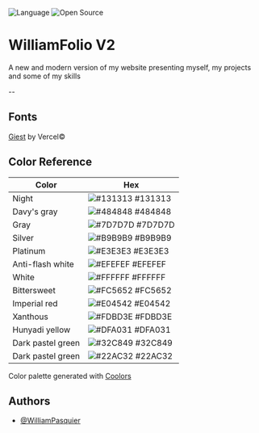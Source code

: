![Language](https://img.shields.io/badge/Language-JavaScript-ffcc14)
![Open Source](https://badges.frapsoft.com/os/v2/open-source.svg?v=103)

# WilliamFolio V2

A new and modern version of my website presenting myself, my projects and some of my skills

--

## Fonts

[Giest](https://vercel.com/font) by Vercel©

## Color Reference

| Color             | Hex                                                                |
| ----------------- | ------------------------------------------------------------------ |
| Night | ![#131313](https://via.placeholder.com/10/131313?text=+) #131313 |
| Davy's gray | ![#484848](https://via.placeholder.com/10/484848?text=+) #484848 |
| Gray | ![#7D7D7D](https://via.placeholder.com/10/7D7D7D?text=+) #7D7D7D |
| Silver | ![#B9B9B9](https://via.placeholder.com/10/B9B9B9?text=+) #B9B9B9 |
| Platinum | ![#E3E3E3](https://via.placeholder.com/10/E3E3E3?text=+) #E3E3E3 |
| Anti-flash white | ![#EFEFEF](https://via.placeholder.com/10/EFEFEF?text=+) #EFEFEF |
| White | ![#FFFFFF](https://via.placeholder.com/10/FFFFFF?text=+) #FFFFFF |
| Bittersweet | ![#FC5652](https://via.placeholder.com/10/FC5652?text=+) #FC5652 |
| Imperial red | ![#E04542](https://via.placeholder.com/10/E04542?text=+) #E04542 |
| Xanthous | ![#FDBD3E](https://via.placeholder.com/10/FDBD3E?text=+) #FDBD3E |
| Hunyadi yellow | ![#DFA031](https://via.placeholder.com/10/DFA031?text=+) #DFA031 |
| Dark pastel green | ![#32C849](https://via.placeholder.com/10/32C849?text=+) #32C849 |
| Dark pastel green | ![#22AC32](https://via.placeholder.com/10/22AC32?text=+) #22AC32 |

Color palette generated with [Coolors](https://coolors.co/)

## Authors

- [@WilliamPasquier](https://github.com/WilliamPasquier)

